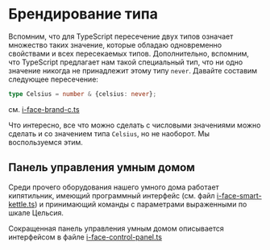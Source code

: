 # Брендирование типа

Вспомним, что для TypeScript пересечение двух типов означает множество таких значение, которые обладаю одновременно свойствами и всех пересекаемых типов. Дополнительно, вспомним, что TypeScript предлагает нам такой специальный тип, что ни одно значение никогда не принадлежит этому типу `never`. Давайте составим следующее пересечение:

```ts
type Celsius = number & {celsius: never};
```

см. [i-face-brand-c.ts](https://codesandbox.io/s/step-2-demo-03-14-e7tht?file=/src/i-face-brand-c.ts)

Что интересно, все что можно сделать с числовыми значениями можно сделать и со значением типа `Celsius`, но не наоборот. Мы воспользуемся этим.

## Панель управления умным домом

Среди прочего оборудования нашего умного дома работает кипятильник, имеющий программный интерфейс (см. файл [i-face-smart-kettle.ts](https://codesandbox.io/s/step-2-demo-03-14-e7tht?file=/src/i-face-smart-kettle.ts)) и принимающий команды с параметрами выраженными по шкале Цельсия.

Сокращенная панель управления умным домом описывается интерфейсом в файле [i-face-control-panel.ts](https://codesandbox.io/s/step-2-demo-03-14-e7tht?file=/src/i-face-control-panel.ts)
